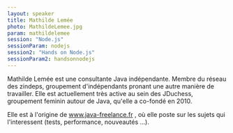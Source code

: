 ```yaml
---
layout: speaker
title: Mathilde Lemée
photo: MathildeLemee.jpg
param: mathildelemee
session: "Node.js"
sessionParam: nodejs
session2: "Hands on Node.js"
sessionParam2: handsonnodejs
---
```


Mathilde Lemée est une consultante Java indépendante. Membre du réseau des zindeps, groupement d'indépendants pronant une autre manière de travailler.
Elle est actuellement très active au sein des JDuchess, groupement feminin autour de Java, qu'elle a co-fondé en 2010.

Elle est à l'origine de www.java-freelance.fr , où elle poste sur les sujets qui l'interessent (tests, performance, nouveautés ...).